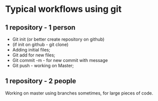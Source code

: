 # Typical workflows using git

## 1 repository - 1 person
* Git init (or better create repository on github)
* (if init on github - git clone)
* Adding initial files;
* Git add for new files;
* Git commit -m  - for new commit with message
* Git push - working on Master;

## 1 repository - 2 people
Working on master using branches sometimes, for large pieces of code.


